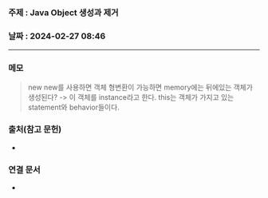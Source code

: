 ### 주제 : Java Object 생성과 제거

### 날짜 : 2024-02-27 08:46
----
### 메모
> new
> new를 사용하면 객체 형변환이 가능하면 memory에는 뒤에있는 객체가 생성된다? -> 이 객체를 instance라고 한다.
> this는 객체가 가지고 있는 statement와 behavior들이다.
> 


### 출처(참고 문헌)
-

### 연결 문서
-
